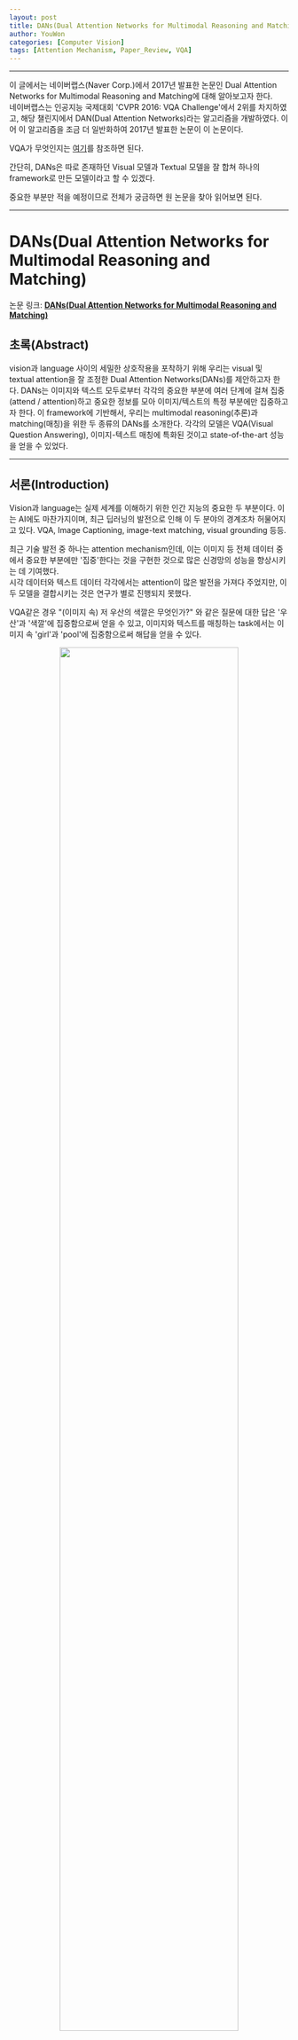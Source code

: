 ```yaml
---
layout: post
title: DANs(Dual Attention Networks for Multimodal Reasoning and Matching, DANs 논문 설명)
author: YouWon
categories: [Computer Vision]
tags: [Attention Mechanism, Paper_Review, VQA]
---
```


---

이 글에서는 네이버랩스(Naver Corp.)에서 2017년 발표한 논문인 Dual Attention Networks for Multimodal Reasoning and Matching에 대해 알아보고자 한다.  
네이버랩스는 인공지능 국제대회 'CVPR 2016: VQA Challenge'에서 2위를 차지하였고, 해당 챌린지에서 DAN(Dual Attention Networks)라는 알고리즘을 개발하였다. 이어 이 알고리즘을 조금 더 일반화하여 2017년 발표한 논문이 이 논문이다.

VQA가 무엇인지는 [여기](https://greeksharifa.github.io/computer%20vision/2019/04/17/Visual-Question-Answering/)를 참조하면 된다.

간단히, DANs은 따로 존재하던 Visual 모델과 Textual 모델을 잘 합쳐 하나의 framework로 만든 모델이라고 할 수 있겠다.

중요한 부분만 적을 예정이므로 전체가 궁금하면 원 논문을 찾아 읽어보면 된다.

---

# DANs(Dual Attention Networks for Multimodal Reasoning and Matching)

논문 링크: **[DANs(Dual Attention Networks for Multimodal Reasoning and Matching)](https://arxiv.org/abs/1611.00471)**

## 초록(Abstract)

vision과 language 사이의 세밀한 상호작용을 포착하기 위해 우리는 visual 및 textual attention을 잘 조정한 Dual Attention Networks(DANs)를 제안하고자 한다. DANs는 이미지와 텍스트 모두로부터 각각의 중요한 부분에 여러 단계에 걸쳐 집중(attend / attention)하고 중요한 정보를 모아 이미지/텍스트의 특정 부분에만 집중하고자 한다. 이 framework에 기반해서, 우리는 multimodal reasoning(추론)과 matching(매칭)을 위한 두 종류의 DANs를 소개한다. 각각의 모델은 VQA(Visual Question Answering), 이미지-텍스트 매칭에 특화된 것이고 state-of-the-art 성능을 얻을 수 있었다.

---

## 서론(Introduction)

Vision과 language는 실제 세계를 이해하기 위한 인간 지능의 중요한 두 부분이다. 이는 AI에도 마찬가지이며, 최근 딥러닝의 발전으로 인해 이 두 분야의 경계조차 허물어지고 있다. VQA, Image Captioning, image-text matching, visual grounding 등등.

최근 기술 발전 중 하나는 attention mechanism인데, 이는 이미지 등 전체 데이터 중에서 중요한 부분에만 '집중'한다는 것을 구현한 것으로 많은 신경망의 성능을 향상시키는 데 기여했다.   
시각 데이터와 텍스트 데이터 각각에서는 attention이 많은 발전을 가져다 주었지만, 이 두 모델을 결합시키는 것은 연구가 별로 진행되지 못했다.  

VQA같은 경우 "(이미지 속) 저 우산의 색깔은 무엇인가?" 와 같은 질문에 대한 답은 '우산'과 '색깔'에 집중함으로써 얻을 수 있고, 이미지와 텍스트를 매칭하는 task에서는 이미지 속 'girl'과 'pool'에 집중함으로써 해답을 얻을 수 있다.

<center><img src="/public/img/2019-04-17-Dual-Attention-Networks/01.png" width="80%"></center>

이 논문에서 우리는 vision과 language의 fine-grained 상호작용을 위한 visual 모델과 textual 모델 두 가지를 잘 결합한 Dual Attention Networks(DANs)를 소개한다. DANs의 두 가지 변형 버전이 있는데, reasoning-DAN(r-DAN, 추론용 모델)과 matching-DAN(m-DAN, 매칭용 모델)이다.  

r-DAN은 이전 attention 결과와 다음 attention을 모은 결합 메모리를 사용하여 시각적 그리고 언어적 attention을 협동 수행한다. 이는 VQA같은 multimodal 추론에 적합하다.  
m-DAN은 시각 집중 모델과 언어 집중 모델을 분리하여 각각 다른 메모리에 넣지만 이미지와 문장 사이의 의미를 찾기 위해 학습은 동시에 진행하는 모델이다. 이 접근법은 최종적으로 효율적인 cross-modal 매칭을 용이하게 해 준다.  
두 알고리즘 모두 시각적 그리고 언어적(문자적, textual) 집중 mechanism을 하나의 framework 안에 긴밀히 연결한 것이다. 

이제 우리가 기여한 바는 다음과 같다:

- 시각적 그리고 언어적 attention을 위한 통합된 framework를 제안하였다. 이미지 내 중요한 부분과 단어들은 여러 단계에서 합쳐진 곳에 위치한다.
- 이 framework의 변형 버전 두 가지는 실제로 추론 및 매칭을 위한 모델로 구현되어 VQA와 image-text 매칭에 적용되었다.
- attention 결과의 상세한 시각화는 우리의 모델이 task에 핵심적인 이미지 및 문장 부분에 잘 집중하고 있음을 보여주는 것을 가능하게 한다.
- 이 framework는 VQA와 Flickr30K 데이터셋에서 SOTA(state-of-the-art) 결과를 보여주었다.

---

## 관련 연구(Related Works)

- **Attention Mechanisms:** 간단히 말해 시각적 또는 언어적 입력에서 task를 해결하는 데 중요한 일부분에만 집중하도록 해 문제를 잘 풀 수 있게 하는 방법이다.
- **Visual Question Answering(VQA):** 이미지와 그 이미지와 연관된 질문이 주어지면 적절한 답을 찾는 task이다. 자세한 내용은 [여기](https://greeksharifa.github.io/computer%20vision/2019/04/17/Visual-Question-Answering/)를 참조하라.
- **Image-Text Matching:** 시각자료(이미지)와 글자자료(=문장, 언어적 부분) 사이의 의미적 유사도를 찾는 것이 가장 중요하다. 많은 경우 이미지 특징벡터(feature vector)와 문장 특징벡터를 직접 비교할 수 있도록 변형해 비교하는 방법이 자주 쓰인다. 이 비교방법은 양방향 손실함수 또는 CNN으로 결합하는 방법 등이 쓰인다. 그러나 multimodal attention 모델을 개발하려는 시도는 없었다.


---

## Dual Attention Networks(DANs)

### Input Representation

#### Image representation

- 이미지 특징은 19-layer VGGNet 또는 152-layer ResNet으로 추출했다. 
- 448 $\times$ 448 으로 바꿔 CNN에 집어넣는다.
- 다른 '지역'(region)으로부터 특징벡터를 얻기 위해 VGGNet 및 ResNet의 마지막 pooling layer를 취했다.
- 이제 이미지는 $\{v_1, ..., v_N\}$으로 표현된다. $N$은 이미지 지역의 개수, $v_n$은 512(VGGNet) 또는 2048(ResNet)이다.

#### Text representation

one-hot 인코딩으로 주어진 $T$개의 입력 단어들 $\{w_1, ..., w_T\}$을 임베딩시킨 후 양방향 LSTM에 집어넣는다.

<center><img src="/public/img/2019-04-17-Dual-Attention-Networks/02.png" width="80%"></center>

임베딩 행렬(embedding matrix)와 LSTM은 end-to-end로 학습된다.

### Attention Mechanisms

bias $b$는 생략되어 있다.

#### Visual Attention

이미지의 특정 부분에 집중하게 하는 context vector를 생성하는 것을 주목적으로 한다.  

step $k$에서, 시각문맥벡터(visual context vector) $v^{(k)}$는

$$v^{(k)} = \text{V\_Att} (\{v_n\}^N_{n=1}, \ m_v^{(k-1)}$$

$m_v^{(k-1)}$는 step $k-1$까지 집중했었던 정보를 인코딩하는 메모리 벡터이다.  
여기에다가 soft attention mechanism을 적용하게 된다.

<center><img src="/public/img/2019-04-17-Dual-Attention-Networks/03.png" width="80%"></center>

attention weights $\alpha$는 2-layer FNN과 softmax로 구해진다. $W$들은 네트워크 parameter이다.

#### Textual Attention

마찬가지로 문장의 특정 부분에 집중할 수 있도록 문맥벡터 $u^{(k)}$를 매 step마다 생성하는 것이다.

$$u^{(k)} = \text{T\_Att} (\{u_t\}^T_{t=1}, \ m_u^{(k-1)}$$

<center><img src="/public/img/2019-04-17-Dual-Attention-Networks/04.png" width="80%"></center>

### r-DAN for Visual Question Answering

VQA는 multimodal 데이터를 결합 추론하는 것을 필요로 하는 문제이다. 이를 위해 r-DAN은 step $k$에서 시각 및 언어적 정보를 축적하는 메모리 벡터 $m^{(k)}$를 유지한다. 이는 재귀적으로 다음 식을 통해 업데이트된다.

$$ m^{(k)} = m^{(k-1)} + v^{(k)} \  (\cdot) \ u^{(k)} $$

<center><img src="/public/img/2019-04-17-Dual-Attention-Networks/05.png" width="60%"></center>

<center><img src="/public/img/2019-04-17-Dual-Attention-Networks/06.png" width="100%"></center>

최종 답은 다음과 같이 계산된다. $ \text{p}_{\text{ans}}$는 정답 후보들의 확률을 나타낸다.

$$ \bold{\text{p}}_{\text{ans}} = \text{softmax} \bigr( W_{\text{ans}} \ m^{(K)} \bigl) $$

### m-DAN for Image-Text Matching

수식의 형태는 꽤 비슷하다.

$$ m_v^{(k)} = m_v^{(k-1)} + v^{(k)} $$

$$ m_u^{(k)} = m_u^{(k-1)} + u^{(k)} $$

<center><img src="/public/img/2019-04-17-Dual-Attention-Networks/07.png" width="100%"></center>

$$  s^{(k)} = v^{(k)} \cdot u^{(k)}, \ S = \sum_{k=0}^K s^{(k)} $$
Loss function은 다음과 같이 정의된다.

<center><img src="/public/img/2019-04-17-Dual-Attention-Networks/08.png" width="60%"></center>

추론할 시점에는 어떤 이미지나 문장이든 결합공간 안에 임베딩된다.

$$ z_v = [v^{(0)}; ... ; v^{(K)}], $$

$$ z_u = [u^{(0)}; ... ; u^{(K)}], $$


---

## 실험(Experiments)

### Experimental Setup

r-DAN과 m-DAN 모두에 대해 모든 hyper-parameters들은 전부 고정되었다.

$K$=2, LSTM을 포함한 모든 네트워크의 hidden layer의 dimension=512,  
lr=0.1, momentum=0.9, weight decay=0.0005, dropout rate=0.5, gradient clipping=0.1,  
epochs=60, 30epoch 이후 lr=0.01,  
minibatch=128 $\times$ 128 quadruplets(긍정 이미지, 긍정 문장, 부정 이미지, 부정 문장),  
가능한 답변의 수 C=2000, margin $m$=100이다.

### Evaluation on Visual Question Answering

#### Dataset and Evaluation Metric

VQA 데이터셋을 사용하였고, train(이미지 8만 장), val(이미지 4만 장), test-dev(이미지 2만 장), test-std(이미지 2만 장)이다. 측정방법은

<center><img src="/public/img/2019-04-17-Dual-Attention-Networks/09.png" width="60%"></center>

$\hat{a}$는 예측된 답이다.

#### Results and Analysis

<center><img src="/public/img/2019-04-17-Dual-Attention-Networks/10.png" width="100%"></center>

<center><img src="/public/img/2019-04-17-Dual-Attention-Networks/11.png" width="100%"></center>

결과를 보면 대부분의 상황에서 SOTA 결과를 얻었으며, 이미지와 문장에서 집중해야 할 부분을 잘 찾았음을 확인할 수 있다.

### Evaluation on Image-Text Matching

분석결과는 비슷하므로 생략한다. 

<center><img src="/public/img/2019-04-17-Dual-Attention-Networks/12.png" width="100%"></center>

---

## 결론(Conclusion)

우리는 시각 및 언어적 attention mechanism을 연결하기 위한 Dual Attention Networks (DANs)를 제안하였다. 추론과 매칭을 위한 모델을 하나씩 만들었고, 각각의 모델은 이미지와 문장으로부터 공통 의미를 찾아낸다.  
이 모델들은 VQA와 image-text 매칭 task에서 SOTA 결과를 얻어냄으로써 DANs의 효과를 입증하였다. 제안된 이 framework는 image captioning, visual grounding, video question answering 등등 많은 시각 및 언어 task들로 확장될 수 있다.

---

## 참고문헌(References)

논문 참조! 부록은 없다. ~~읽기 편하다~~

--- 
